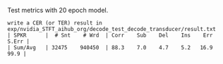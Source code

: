 Test metrics with 20 epoch model.

```
write a CER (or TER) result in exp/nvidia_STFT_aihub_org/decode_test_decode_transducer/result.txt
| SPKR      |  # Snt    # Wrd  | Corr    Sub    Del    Ins    Err  S.Err |
| Sum/Avg   | 32475    940450  | 88.3    7.0    4.7    5.2   16.9   99.9 |
```

